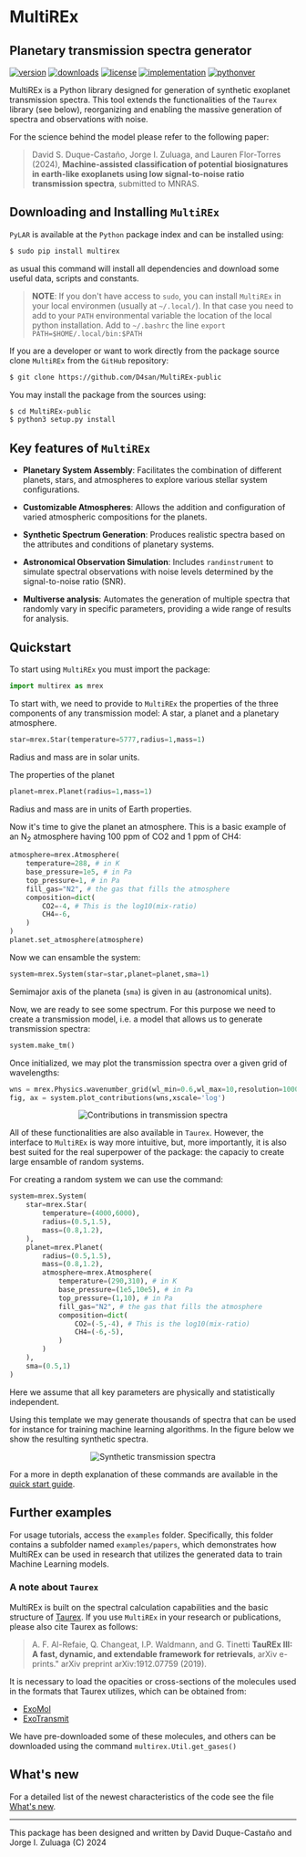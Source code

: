# MultiREx
## Planetary transmission spectra generator

<!-- This are visual tags that you may add to your package at the beginning with useful information on your package --> 
[![version](https://img.shields.io/pypi/v/multirex?color=blue)](https://pypi.org/project/multirex/)
[![downloads](https://img.shields.io/pypi/dw/multirex)](https://pypi.org/project/multirex/)
[![license](https://img.shields.io/pypi/l/multirex)](https://pypi.org/project/multirex/)
[![implementation](https://img.shields.io/pypi/implementation/multirex)](https://pypi.org/project/multirex/)
[![pythonver](https://img.shields.io/pypi/pyversions/multirex)](https://pypi.org/project/multirex/)
<!-- 
[![arXiv](http://img.shields.io/badge/arXiv-2207.08636-orange.svg?style=flat)](http://arxiv.org/abs/2207.08636)
[![ascl](https://img.shields.io/badge/ascl-2205.016-blue.svg?colorB=262255)](https://ascl.net/2205.016)
-->

MultiREx is a Python library designed for generation of synthetic exoplanet transmission spectra. This tool extends the functionalities of the `Taurex` library (see below), reorganizing and enabling the massive generation of spectra and observations with noise.

For the science behind the model please refer to the following paper:

> David S. Duque-Castaño, Jorge I. Zuluaga, and Lauren Flor-Torres (2024), **Machine-assisted classification of potential biosignatures in earth-like exoplanets using low signal-to-noise ratio transmission spectra**, submitted to MNRAS.

<!--
[Astronomy and Computing 40 (2022) 100623](https://www.sciencedirect.com/science/article/pii/S2213133722000476), [arXiv:2207.08636](https://arxiv.org/abs/2207.08636).
-->

## Downloading and Installing `MultiREx` 

`PyLAR` is available at the `Python` package index and can be installed using:

```bash
$ sudo pip install multirex
```
as usual this command will install all dependencies and download some useful data, scripts and constants.

> **NOTE**: If you don't have access to `sudo`, you can install `MultiREx` in your local environmen (usually at `~/.local/`). In that case you need to add to your `PATH` environmental variable the location of the local python installation. Add to `~/.bashrc` the line `export PATH=$HOME/.local/bin:$PATH`

If you are a developer or want to work directly from the package source clone `MultiREx` from the `GitHub` repository:

```bash
$ git clone https://github.com/D4san/MultiREx-public
```

You may install the package from the sources using:

```bash
$ cd MultiREx-public
$ python3 setup.py install
```

## Key features of `MultiREx`

- **Planetary System Assembly**: Facilitates the combination of different planets, stars, and atmospheres to explore various stellar system configurations.

- **Customizable Atmospheres**: Allows the addition and configuration of varied atmospheric compositions for the planets.

- **Synthetic Spectrum Generation**: Produces realistic spectra based on the attributes and conditions of planetary systems.

- **Astronomical Observation Simulation**: Includes `randinstrument` to simulate spectral observations with noise levels determined by the signal-to-noise ratio (SNR).

- **Multiverse analysis**: Automates the generation of multiple spectra that randomly vary in specific parameters, providing a wide range of results for analysis.

## Quickstart

To start using `MultiREx` you must import the package:

```python
import multirex as mrex
```

To start with, we need to provide to `MultiREx` the properties of the three components of any transmission model: A star, a planet and a planetary atmosphere.


```python
star=mrex.Star(temperature=5777,radius=1,mass=1)
```

Radius and mass are in solar units.

The properties of the planet
```python
planet=mrex.Planet(radius=1,mass=1)
```

Radius and mass are in units of Earth properties. 

Now it's time to give the planet an atmosphere. This is a basic example of an N$_2$ atmosphere having 100 ppm of CO2 and 1 ppm of CH4:

```python
atmosphere=mrex.Atmosphere(
    temperature=288, # in K
    base_pressure=1e5, # in Pa
    top_pressure=1, # in Pa
    fill_gas="N2", # the gas that fills the atmosphere
    composition=dict(
        CO2=-4, # This is the log10(mix-ratio)
        CH4=-6,
    )
)
planet.set_atmosphere(atmosphere)
```

Now we can ensamble the system:

```python
system=mrex.System(star=star,planet=planet,sma=1)
```

Semimajor axis of the planeta (`sma`) is given in au (astronomical units).

Now, we are ready to see some spectrum. For this purpose we need to create a transmission model, i.e. a model that allows us to generate transmission spectra:

```python
system.make_tm()
```

Once initialized, we may plot the transmission spectra over a given grid of wavelengths:

```python
wns = mrex.Physics.wavenumber_grid(wl_min=0.6,wl_max=10,resolution=1000)
fig, ax = system.plot_contributions(wns,xscale='log')
```

<p align="center"><img src="https://github.com/seap-udea/MultiREx-public/blob/main/examples/resources/contributions-transmission-spectrum.png?raw=true" alt="Contributions in transmission spectra"/></p>

All of these functionalities are also available in `Taurex`. However, the interface to `MultiREx` is way more intuitive, but, more importantly, it is also best suited for the real superpower of the package: the capaciy to create large ensamble of random systems. 

For creating a random system we can use the command:

```python
system=mrex.System(
    star=mrex.Star(
        temperature=(4000,6000),
        radius=(0.5,1.5),
        mass=(0.8,1.2),
    ),
    planet=mrex.Planet(
        radius=(0.5,1.5),
        mass=(0.8,1.2),
        atmosphere=mrex.Atmosphere(
            temperature=(290,310), # in K
            base_pressure=(1e5,10e5), # in Pa
            top_pressure=(1,10), # in Pa
            fill_gas="N2", # the gas that fills the atmosphere
            composition=dict(
                CO2=(-5,-4), # This is the log10(mix-ratio)
                CH4=(-6,-5),
            )
        )
    ),
    sma=(0.5,1)
)
```

Here we assume that all key parameters are physically and statistically independent.

Using this template we may generate thousands of spectra that can be used for instance for training machine learning algorithms. In the figure below we show the resulting synthetic spectra.

<p align="center"><img src="https://github.com/seap-udea/MultiREx-public/blob/main/examples/resources/synthetic-transmission-spectra.png?raw=true" alt="Synthetic transmission spectra"/></p>

For a more in depth explanation of these commands are available in the [quick start guide](https://github.com/seap-udea/MultiREx-public/blob/main/examples/multirex-quickstart.ipynb).

## Further examples

For usage tutorials, access the `examples` folder. Specifically, this folder contains a subfolder named `examples/papers`, which demonstrates how MultiREx can be used in research that utilizes the generated data to train Machine Learning models.

### A note about `Taurex`

MultiREx is built on the spectral calculation capabilities and the basic structure of [Taurex](https://taurex3-public.readthedocs.io/en/latest/index.html). If you use `MultiREx` in your research or publications, please also cite Taurex as follows:

> A. F. Al-Refaie, Q. Changeat, I.P. Waldmann, and G. Tinetti **TauREx III: A fast, dynamic, and extendable framework for retrievals**,  arXiv e-prints." arXiv preprint arXiv:1912.07759 (2019).

It is necessary to load the opacities or cross-sections of the molecules used in the formats that Taurex utilizes, which can be obtained from:
- [ExoMol](https://www.exomol.com/data/search/)
- [ExoTransmit](https://github.com/elizakempton/Exo_Transmit/tree/master/Opac)

We have pre-downloaded some of these molecules, and others can be downloaded using the command `multirex.Util.get_gases()`

## What's new

For a detailed list of the newest characteristics of the code see the file [What's new](https://github.com/seap-udea/MultiREx-public/blob/master/WHATSNEW.md).

------------

This package has been designed and written by David Duque-Castaño and Jorge I. Zuluaga (C) 2024
